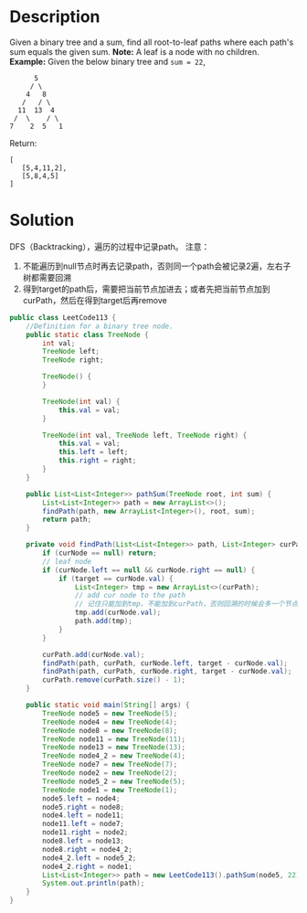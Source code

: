 # Description
Given a binary tree and a sum, find all root-to-leaf paths where each path's sum equals the given sum.
**Note:** A leaf is a node with no children.
**Example:**
Given the below binary tree and `sum = 22`,
```
      5
     / \
    4   8
   /   / \
  11  13  4
 /  \    / \
7    2  5   1
```
Return:


```
[
   [5,4,11,2],
   [5,8,4,5]
]
```
# Solution
DFS（Backtracking），遍历的过程中记录path。
注意：

1. 不能遍历到null节点时再去记录path，否则同一个path会被记录2遍，左右子树都需要回溯
2. 得到target的path后，需要把当前节点加进去；或者先把当前节点加到curPath，然后在得到target后再remove
```java
public class LeetCode113 {
    //Definition for a binary tree node.
    public static class TreeNode {
        int val;
        TreeNode left;
        TreeNode right;

        TreeNode() {
        }

        TreeNode(int val) {
            this.val = val;
        }

        TreeNode(int val, TreeNode left, TreeNode right) {
            this.val = val;
            this.left = left;
            this.right = right;
        }
    }

    public List<List<Integer>> pathSum(TreeNode root, int sum) {
        List<List<Integer>> path = new ArrayList<>();
        findPath(path, new ArrayList<Integer>(), root, sum);
        return path;
    }

    private void findPath(List<List<Integer>> path, List<Integer> curPath, TreeNode curNode, int target) {
        if (curNode == null) return;
        // leaf node
        if (curNode.left == null && curNode.right == null) {
            if (target == curNode.val) {
                List<Integer> tmp = new ArrayList<>(curPath);
                // add cur node to the path
                // 记住只能加到tmp，不能加到curPath，否则回溯的时候会多一个节点
                tmp.add(curNode.val);
                path.add(tmp);
            }
        }

        curPath.add(curNode.val);
        findPath(path, curPath, curNode.left, target - curNode.val);
        findPath(path, curPath, curNode.right, target - curNode.val);
        curPath.remove(curPath.size() - 1);
    }

    public static void main(String[] args) {
        TreeNode node5 = new TreeNode(5);
        TreeNode node4 = new TreeNode(4);
        TreeNode node8 = new TreeNode(8);
        TreeNode node11 = new TreeNode(11);
        TreeNode node13 = new TreeNode(13);
        TreeNode node4_2 = new TreeNode(4);
        TreeNode node7 = new TreeNode(7);
        TreeNode node2 = new TreeNode(2);
        TreeNode node5_2 = new TreeNode(5);
        TreeNode node1 = new TreeNode(1);
        node5.left = node4;
        node5.right = node8;
        node4.left = node11;
        node11.left = node7;
        node11.right = node2;
        node8.left = node13;
        node8.right = node4_2;
        node4_2.left = node5_2;
        node4_2.right = node1;
        List<List<Integer>> path = new LeetCode113().pathSum(node5, 22);
        System.out.println(path);
    }
}
```
